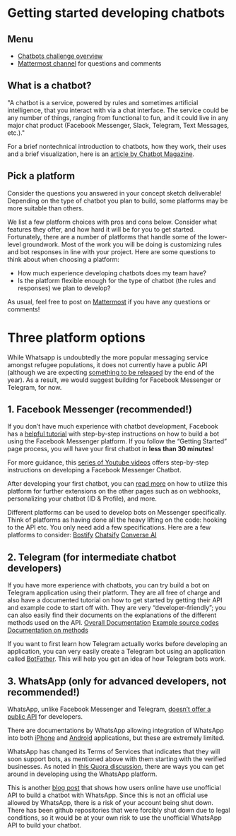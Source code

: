 # Getting started developing chatbots 

## Menu
* [Chatbots challenge overview](https://gitlab.refugeelearning.site/rla/course-central/blob/master/challenge1/README.md)
* [Mattermost channel](https://mattermost.refugeelearning.site/rla/channels/challenge-1) for questions and comments

## What is a chatbot? 

"A chatbot is a service, powered by rules and sometimes artificial intelligence, that you interact with via a chat interface. The service could be any number of things, ranging from functional to fun, and it could live in any major chat product (Facebook Messenger, Slack, Telegram, Text Messages, etc.)."

For a brief nontechnical introduction to chatbots, how they work, their uses and a brief visualization, here is an [article by Chatbot Magazine](https://chatbotsmagazine.com/the-complete-beginner-s-guide-to-chatbots-8280b7b906ca). 

## Pick a platform

Consider the questions you answered in your concept sketch deliverable! Depending on the type of chatbot you plan to build, some platforms may be more suitable than others. 

We list a few platform choices with pros and cons below. Consider what features they offer, and how hard it will be for you to get started. Fortunately, there are a number of platforms that handle some of the lower-level groundwork. Most of the work you will be doing is customizing rules and bot responses in line with your project. Here are some questions to think about when choosing a platform:
* How much experience developing chatbots does my team have? 
* Is the platform flexible enough for the type of chatbot (the rules and responses) we plan to develop? 

As usual, feel free to post on [Mattermost](https://mattermost.refugeelearning.site/rla/channels/challenge-1) if you have any questions or comments! 

# Three platform options

While Whatsapp is undoubtedly the more popular messaging service amongst refugee populations, it does not currently have a public API (although we are expecting [something to be released](https://techcrunch.com/2017/09/05/whatsapp-business-app/) by the end of the year). As a result, we would suggest building for Facebook Messenger or Telegram, for now. 

## 1. Facebook Messenger (recommended!)
If you don’t have much experience with chatbot development, Facebook has a [helpful tutorial](	https://developers.facebook.com/docs/messenger-platform/getting-started
) with step-by-step instructions on how to build a bot using the Facebook Messenger platform. If you follow the “Getting Started” page process, you will have your first chatbot in **less than 30 minutes**!

For more guidance, this [series of Youtube videos](https://www.youtube.com/watch?v=J6NEj0aPkLs&list=PLYxzS__5yYQmKiSXXFxrgQ6_Ox0lHvExH) offers step-by-step instructions on developing a Facebook Messenger Chatbot.

After developing your first chatbot, you can [read more](	https://developers.facebook.com/docs/messenger-platform
) on how to utilize this platform for further extensions on the other pages such as on webhooks, personalizing your chatbot (ID & Profile), and more.  

Different platforms can be used to develop bots on Messenger specifically. Think of platforms as having done all the heavy lifting on the code: hooking to the API etc. You only need add a few specifications. Here are a few platforms to consider: 
[Bostify](https://botsify.com/)
[Chatsify](https://chatfuel.com/)
[Converse AI](http://www.converse.ai/#)

## 2. Telegram (for intermediate chatbot developers)

If you have more experience with chatbots, you can try build a bot on Telegram application using their platform. They are all free of charge and also have a documented tutorial on how to get started by getting their API and example code to start off with. They are very “developer-friendly”;  you can also easily find their documents on the explanations of the different methods used on the API.
[Overall Documentation](https://core.telegram.org/api#telegram-api)
[Example source codes](https://telegram.org/apps#source-code)
[Documentation on methods](https://core.telegram.org/methods)

If you want to first learn how Telegram actually works before developing an application, you can very easily create a Telegram bot using an application called [BotFather](https://core.telegram.org/bots#6-botfather). This will help you get an idea of how Telegram bots work. 

## 3. WhatsApp (only for advanced developers, not recommended!)

WhatsApp, unlike Facebook Messenger and Telegram, [doesn’t offer a public API](https://www.quora.com/WhatsApp-Why-doesnt-WhatsApp-have-an-API
) for developers.

There are documentations by WhatsApp allowing integration of WhatsApp into both [iPhone](https://faq.whatsapp.com/en/iphone/23559013) and [Android](https://faq.whatsapp.com/en/android/28000012) applications, but these are extremely limited.

WhatsApp has changed its Terms of Services that indicates that they will soon support bots, as mentioned above with them starting with the verified businesses. As noted in [this Quora discussion](https://www.quora.com/Has-anyone-made-a-chatbot-for-WhatsApp), there are ways you can get around in developing using the WhatsApp platform.
	
This is another [blog post](http://xameeramir.github.io/Whatsapp-Bot-Implementation-Technical-Feasibility-Study/) that shows how users online have use unofficial API to build a chatbot with WhatsApp. Since this is not an official use allowed by WhatsApp, there is a risk of your account being shut down. There has been github repositories that were forcibly shut down due to legal conditions, so it would be at your own risk to use the unofficial WhatsApp API to build your chatbot. 

